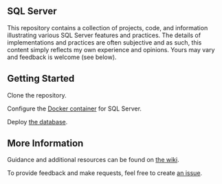 ## SQL Server

This repository contains a collection of projects, code, and information illustrating various SQL Server features and practices. The details of implementations and practices are often subjective and as such, this content simply reflects my own experience and opinions. Yours may vary and feedback is welcome (see below).

## Getting Started

Clone the repository.

Configure the [Docker container](../../wiki/SQL-Server-Container) for SQL Server.

Deploy [the database](../../wiki/Demo-Database).

## More Information

Guidance and additional resources can be found on [the wiki](../../wiki).

To provide feedback and make requests, feel free to create [an issue](../../issues).
